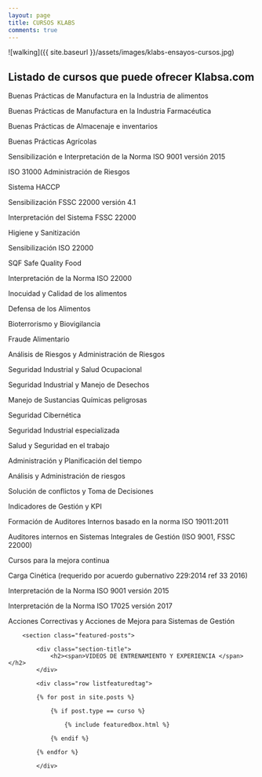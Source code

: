 ```yaml
---
layout: page
title: CURSOS KLABS
comments: true
---
```




![walking]({{ site.baseurl }}/assets/images/klabs-ensayos-cursos.jpg)


## Listado de cursos que puede ofrecer Klabsa.com 

Buenas Prácticas de Manufactura en la Industria de alimentos

Buenas Prácticas de Manufactura en la Industria Farmacéutica

Buenas Prácticas de Almacenaje e inventarios

Buenas Prácticas Agrícolas

Sensibilización e Interpretación de la Norma ISO 9001 versión 2015

ISO 31000 Administración de Riesgos

Sistema HACCP

Sensibilización FSSC 22000 versión 4.1

Interpretación del Sistema FSSC 22000

Higiene y Sanitización

Sensibilización ISO 22000

SQF  Safe Quality Food

Interpretación de la Norma ISO 22000

Inocuidad y Calidad de los alimentos

Defensa de los Alimentos

Bioterrorismo y Biovigilancia

Fraude Alimentario

Análisis de Riesgos y Administración de Riesgos

Seguridad Industrial y Salud Ocupacional

Seguridad Industrial y Manejo de Desechos

Manejo de Sustancias Químicas peligrosas

Seguridad Cibernética

Seguridad Industrial especializada

Salud y Seguridad en el trabajo

Administración y Planificación del tiempo

Análisis  y Administración de riesgos

Solución de conflictos y Toma de Decisiones

Indicadores de Gestión y KPI

Formación de Auditores Internos basado en la norma ISO 19011:2011

Auditores internos en Sistemas Integrales de Gestión (ISO 9001, FSSC 22000)

Cursos para la mejora continua

Carga Cinética (requerido por acuerdo gubernativo 229:2014 ref 33 2016)

Interpretación de la Norma ISO 9001 versión 2015

Interpretación de la Norma ISO 17025 versión 2017

Acciones Correctivas y Acciones de Mejora para Sistemas de Gestión



<!-- Featured
        ================================================== -->
        <section class="featured-posts">

            <div class="section-title">
                <h2><span>VIDEOS DE ENTRENAMIENTO Y EXPERIENCIA </span></h2>
            </div>

            <div class="row listfeaturedtag">

            {% for post in site.posts %}

                {% if post.type == curso %}

                    {% include featuredbox.html %}

                {% endif %}

            {% endfor %}

            </div>


